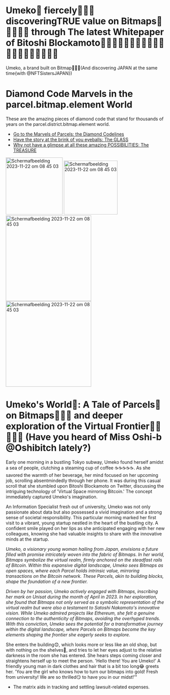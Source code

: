 # Umeko🔶 fiercely🔶🔶🔶 discoveringTRUE value on Bitmaps🔷💍💎💍🔷 through The latest Whitepaper of Bitoshi Blockamoto🔶💎💠💎🔶🔶💎💠💎🔶🔶💎💠💎🔶🔶💎💠💎🔶
Umeko, a brand built on Bitmap🔷💎🔷(And discovering JAPAN at the same time{with @NFTSistersJAPAN})

# Diamond Code Marvels in the parcel.bitmap.element World
These are the amazing pieces of diamond code that stand for thousands of years on the parcel.district.bitmap.element world.
- [Go to the Marvels of Parcels: the Diamond Codelines](/docs/codebase.md)
- [Have the story at the brink of you eyeballs: The GLASS](/docs/story.md)
- [Why not have a glimpse at all these amazing POSSIBILITIES: The TREASURE](/docs/usecases.md)

<img width="179" alt="Scherm­afbeelding 2023-11-22 om 08 45 03" src="https://github.com/wiard/Umeko/assets/900114/a58a5366-27ce-43c3-9054-a1f14505afe4">
<img width="169" alt="Scherm­afbeelding 2023-11-22 om 08 45 03" src="https://github.com/wiard/Umeko/assets/900114/b30821ae-e5ce-4f7e-ba36-2177765e30e5">
<img width="269" alt="Scherm­afbeelding 2023-11-22 om 08 45 03" src="https://github.com/wiard/Umeko/assets/900114/52a00917-3acf-4ab1-ae51-26cd8b4018ab">
<img width="269" alt="Scherm­afbeelding 2023-11-22 om 08 45 03" src="https://github.com/wiard/Umeko/assets/900114/13e99b26-0ecc-4251-9482-0251fc4fbf0b">


# Umeko's World💍: A Tale of Parcels💎 on Bitmaps🔶💎🔶 and deeper exploration of the Virtual Frontier🔷💍💎💍🔷 (Have you heard of Miss Oshi-b @Oshibitch lately?)


Early one morning in a bustling Tokyo subway, Umeko found herself amidst a sea of people, clutching a steaming cup of coffee ☕️☕️☕️☕️☕️. As she savored the warmth of her beverage, her mind focused on her upcoming job, scrolling absentmindedly through her phone. It was during this casual scroll that she stumbled upon Bitoshi Blockamoto on Twitter, discussing the intriguing technology of 'Virtual Space mirroring Bitcoin.' The concept immediately captured Umeko's imagination.

An Information Specialist fresh out of university, Umeko was not only passionate about data but also possessed a vivid imagination and a strong sense of societal responsibility. This particular morning marked her first visit to a vibrant, young startup nestled in the heart of the bustling city. A confident smile played on her lips as she anticipated engaging with her new colleagues, knowing she had valuable insights to share with the innovative minds at the startup.

*Umeko, a visionary young woman hailing from Japan, envisions a future filled with promise intricately woven into the fabric of Bitmaps. In her world, Bitmaps symbolize the virtual realm, firmly anchored on the steadfast rails of Bitcoin. Within this expansive digital landscape, Umeko sees Bitmaps as open spaces, where each Parcel holds intrinsic value, mirroring transactions on the Bitcoin network. These Parcels, akin to building blocks, shape the foundation of a new frontier.*

*Driven by her passion, Umeko actively engaged with Bitmaps, inscribing her mark on Unisat during the month of April in 2023. In her exploration, she found that Bitmaps not only served as a symbolic representation of the virtual realm but were also a testament to Satoshi Nakamoto's innovative vision. While Umeko admired projects like Ethereum, she felt a genuine connection to the authenticity of Bitmaps, avoiding the overhyped trends. With this conviction, Umeko sees the potential for a transformative journey within the digital landscape, where Parcels on Bitmaps become the key elements shaping the frontier she eagerly seeks to explore.*


She enters the building😊, which looks more or less like an old shop, but with nothing on the shelves🤣, and tries to let her eyes adjust to the relative darkness in the room she has entered. She hears steps coming closer and straightens herself up to meet the person. 'Hello there! You are Umeko!' A friendly young man in dark clothes and hair that is a bit too long😂 greets her. 'You are the girl who knows how to turn our bitmaps into gold! Fresh from university! We are so thrilled😏 to have you in our midst!'"



- The matrix aids in tracking and settling lawsuit-related expenses.
